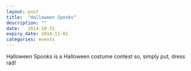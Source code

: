 ```yaml
---
layout: post
title:  "Halloween Spooks"
description: ""
date:   2014-10-31
expiry_date: 2014-11-01
categories: events
---
```


Halloween Spooks is a Halloween costume contest so, simply put, dress rad!
